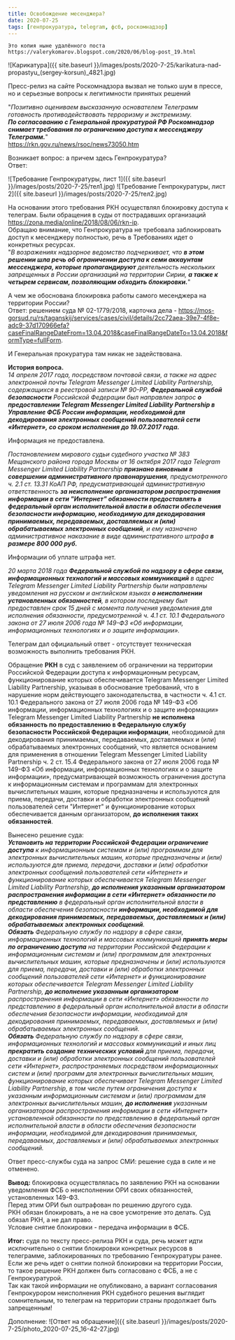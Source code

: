 ```yaml
---
title: Освобождение месенджера?
date: 2020-07-25
tags: [генпрокуратура, telegram, фсб, роскомнадзор]
---
```


`Это копия ныне удалённого поста https://valerykomarov.blogspot.com/2020/06/blog-post_19.html`

![Карикатура]({{ site.baseurl }}/images/posts/2020-7-25/karikatura-nad-propastyu_(sergey-korsun)_4821.jpg)

Пресс-релиз на сайте Роскомнадзора вызвал не только шум в прессе, но и серьезные вопросы к легитимности принятых решений

"*Позитивно оцениваем высказанную основателем Телеграмм готовность противодействовать терроризму и экстремизму.  
**По согласованию с Генеральной прокуратурой РФ Роскомнадзор снимает требования по ограничению доступа к мессенджеру Телеграмм.***"  
https://rkn.gov.ru/news/rsoc/news73050.htm

Возникает вопрос: а причем здесь Генпрокуратура?  
Ответ:

![Требование Генпрокуратуры, лист 1]({{ site.baseurl }}/images/posts/2020-7-25/тел1.jpg)
![Требование Генпрокуратуры, лист 2]({{ site.baseurl }}/images/posts/2020-7-25/тел2.jpg)

На основании этого требования РКН осуществлял блокировку доступа к телеграм. Были обращения в суды от пострадавших организаций https://zona.media/online/2018/08/06/rkn-ip.  
Обращаю внимание, что Генпрокуратура не требовала заблокировать доступ к месенджеру полностью, речь в Требованиях идет о конкретных ресурсах.  
"*В возражениях надзорное ведомство подчеркивает, что **в этом решении шла речь об ограничении доступа к семи аккаунтам мессенджера, которые пропагандируют** деятельность нескольких запрещенных в России организаций на территории Сирии, **а также к четырем сервисам, позволяющим обходить блокировки.***"

А чем же обоснована блокировка работы самого месенджера на территории России?  
Ответ: решением суда № 02-1779/2018, карточка дела - https://mos-gorsud.ru/rs/taganskij/services/cases/civil/details/2cc72aea-39e7-4f8e-adc9-37d170966efa?caseFinalRangeDateFrom=13.04.2018&caseFinalRangeDateTo=13.04.2018&formType=fullForm.

И Генеральная прокуратура там никак не задействована.

**История вопроса.**  
*14 апреля 2017 года, посредством почтовой связи, а также на адрес электронной почты Telegram Messenger Limited Liability Partnership, содержащихся в реестровой записи № 90-РР, **Федеральной службой безопасности** Российской Федерации был направлен запрос **о предоставлении Telegram Messenger Limited Liability Partnership в Управление ФСБ России информации, необходимой для декодирования электронных сообщений пользователей сети «Интернет», со сроком исполнения до 19.07.2017 года.***

Информация не предоставлена.

*Постановлением мирового судьи судебного участка № 383 Мещанского района города Москвы от 16 октября 2017 года Telegram Messenger Limited Liability Partnership **признано виновным в совершении административного правонарушения**, предусмотренного ч. 2.1 ст. 13.31 КоАП РФ, предусматривающей административную ответственность **за неисполнение организатором распространения информации в сети "Интернет" обязанности предоставлять в федеральный орган исполнительной власти в области обеспечения безопасности информацию, необходимую для декодирования принимаемых, передаваемых, доставляемых и (или) обрабатываемых электронных сообщений**, и ему назначено административное наказание в виде административного штрафа **в размере 800 000 руб.***

Информации об уплате штрафа нет.

*20 марта 2018 года **Федеральной службой по надзору в сфере связи, информационных технологий и массовых коммуникаций** в адрес Telegram Messenger Limited Liability Partnership были направлены уведомления на русском и английском языках **о неисполнении установленных обязанностей**, в котором последнему был предоставлен срок 15 дней с момента получения уведомления для исполнения обязанности, предусмотренной ч. 4.1 ст. 10.1 Федерального закона от 27 июля 2006 года № 149-ФЗ «Об информации, информационных технологиях и о защите информации».*

Телеграм дал официальный ответ - отсутствует техническая возможность выполнить требования РКН.

Обращение **РКН** в суд с заявлением об ограничении на территории Российской Федерации доступа к информационным ресурсам, функционирование которых обеспечивается Telegram Messenger Limited Liability Partnership, указывая в обоснование требований, что в нарушение норм действующего законодательства, в частности ч. 4.1 ст. 10.1 Федерального закона от 27 июля 2006 года № 149-ФЗ «Об информации, информационных технологиях и о защите информации» Telegram Messenger Limited Liability Partnership **не исполнена обязанность по предоставлению в Федеральную службу безопасности Российской Федерации информации**, необходимой для декодирования принимаемых, передаваемых, доставляемых и (или) обрабатываемых электронных сообщений, что является основанием для применения в отношении Telegram Messenger Limited Liability Partnership ч. 2 ст. 15.4 Федерального закона от 27 июля 2006 года № 149-ФЗ «Об информации, информационных технологиях и о защите информации», предусматривающей возможность ограничения доступа к информационным системам и программам для электронных вычислительных машин, которые предназначены и используются для приема, передачи, доставки и обработки электронных сообщений пользователей сети "Интернет" и функционирование которых обеспечивается данным организатором, **до исполнения таких обязанностей**.

Вынесено решение суда:  
***Установить на территории Российской Федерации ограничение доступа** к информационным системам и (или) программам для электронных вычислительных машин, которые предназначены и (или) используются для приема, передачи, доставки и (или) обработки электронных сообщений пользователей сети «Интернет» и функционирование которых обеспечивается Telegram Messenger Limited Liability Partnership, **до исполнения указанным организатором распространения информации в сети «Интернет» обязанности по представлению** в федеральный орган исполнительной власти в области обеспечения безопасности **информации, необходимой для декодирования принимаемых, передаваемых, доставляемых и (или) обрабатываемых электронных сообщений**.  
**Обязать** Федеральную службу по надзору в сфере связи, информационных технологий и массовых коммуникаций **принять меры по ограничению доступа** на территории Российской Федерации к информационным системам и (или) программам для электронных вычислительных машин, которые предназначены и (или) используются для приема, передачи, доставки и (или) обработки электронных сообщений пользователей сети «Интернет» и функционирование которых обеспечивается Telegram Messenger Limited Liability Partnership, **до исполнение указанным организатором** распространения информации в сети «Интернет» обязанности по представлению в федеральный орган исполнительной власти в области обеспечения безопасности информации, необходимой для декодирования принимаемых, передаваемых, доставляемых и (или) обрабатываемых электронных сообщений.  
**Обязать** Федеральную службу по надзору в сфере связи, информационных технологий и массовых коммуникаций и иных лиц **прекратить создание технических условий** для приема, передачи, доставки и (или) обработки электронных сообщений пользователей сети «Интернет», распространяемых посредством информационных систем и (или) программ для электронных вычислительных машин, функционирование которых обеспечивает Telegram Messenger Limited Liability Partnership, в том числе путем ограничения доступа к указанным информационным системам и (или) программам для электронных вычислительных машин, **до исполнения** указанным организатором распространения информации в сети «Интернет» установленной обязанности по представлению в федеральный орган исполнительной власти в области обеспечения безопасности информации, необходимой для декодирования принимаемых, передаваемых, доставляемых и (или) обрабатываемых электронных сообщений.*

Ответ пресс-службы суда на запрос СМИ: решение суда в силе и не отменено.

**Вывод:** блокировка осуществлялась по заявлению РКН на основании уведомления ФСБ о неисполнении ОРИ своих обязанностей, установленных 149-ФЗ.  
Перед этим ОРИ был оштрафован по решению другого суда.  
РКН обязан блокировать, а не на свое усмотрение это делать. Суд обязал РКН, а не дал право.  
Условие снятие блокировки - передача информации в ФСБ.

**Итог:** судя по тексту пресс-релиза РКН и суда, речь может идти исключительно о снятии блокировки конкретных ресурсов в телеграмме, заблокированных по требованию Генпрокуратуры ранее.  
Если же речь идет о снятии полной блокировки на территории России, то такое решение РКН должен быть согласовано с ФСБ, а не с Генпрокуратурой.  
Так как такой информации не опубликовано, а вариант согласования Генпрокурором неисполнения РКН судебного решения выглядит сомнительным, то телеграм на территории страны продолжает быть запрещенным!

Дополнение:
![Ответ на обращение]({{ site.baseurl }}/images/posts/2020-7-25/photo_2020-07-25_16-42-27.jpg)
